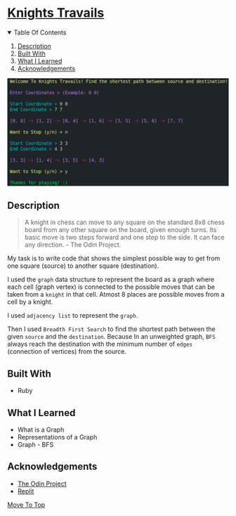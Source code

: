 
# [Knights Travails](https://www.theodinproject.com/paths/full-stack-ruby-on-rails/courses/ruby-programming/lessons/knights-travails)

<details open="open">
  <summary>Table Of Contents</summary>
  <ol>
    <li>
      <a href="#description">Description</a>
    </li>
    <li>
      <a href="#built-with">Built With</a>
    </li>
     <li>
      <a href="#what-i-learned">What I Learned</a>
    </li>
     <li>
      <a href="#acknowledgements">Acknowledgements</a>
    </li>
  </ol>
</details>

![Demo](./assets/demo.png)

## Description
> A knight in chess can move to any square on the standard 8x8 chess board from any other square on the board, given enough turns. Its basic move is two steps forward and one step to the side. It can face any direction. - The Odin Project.

  My task is to write code that shows the simplest possible way to get from one square (source) to another square (destination).
  
  I used the `graph` data structure to represent the board as a graph where each cell (graph vertex) is connected to the possible moves that can be taken from a `knight` in that cell. Atmost 8 places are possible moves from a cell by a knight.
  
  I used `adjacency list` to represent the `graph`.
  
  Then I used `Breadth First Search` to find the shortest path between the given `source` and the `destination`. Because In an unweighted graph, `BFS` always reach the destination with the minimum number of `edges` (connection of vertices) from the source.


## Built With
* Ruby

## What I Learned
* What is a Graph
* Representations of a Graph
* Graph - BFS
  
## Acknowledgements
* [The Odin Project](https://theodinproject.com)
* [Replit](https://replit.com)

[Move To Top](#knights-travails)

